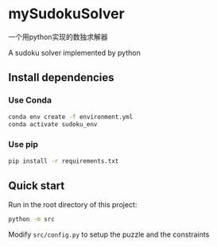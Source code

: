 # mySudokuSolver

一个用python实现的数独求解器

A sudoku solver implemented by python

## Install dependencies

### Use Conda

```bash
conda env create -f environment.yml
conda activate sudoku_env
```

### Use pip

```bash
pip install -r requirements.txt
```

## Quick start

Run in the root directory of this project:

```bash
python -m src
```

Modify `src/config.py` to setup the puzzle and the constraints